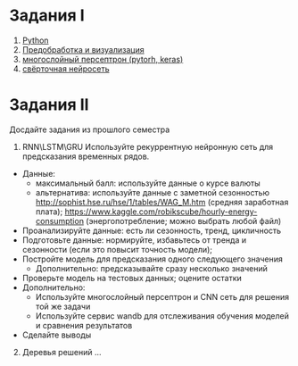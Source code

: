 # Задания I
1. [Python](https://github.com/ivtipm/ML/blob/main/tasks/task1.md)
2. [Предобработка и визуализация](https://github.com/ivtipm/ML/blob/main/tasks/task2.md)
3. [многослойный персептрон (pytorh, keras)](task3.md)
4. [свёрточная нейросеть](task4-cnn.md)


# Задания II
Досдайте задания из прошлого семестра

1. RNN\LSTM\GRU
  Используйте рекуррентную нейронную сеть для предсказания временных рядов.
  - Данные: 
    - максимальный балл: используйте данные о курсе валюты
    - альтернатива: используйте данные с заметной сезонностью http://sophist.hse.ru/hse/1/tables/WAG_M.htm (средняя заработная плата); https://www.kaggle.com/robikscube/hourly-energy-consumption (энергопотребление; можно выбрать любой файл)
  - Проанализируйте данные: есть ли сезонность, тренд, цикличность
  - Подготовьте данные: нормируйте, избавьтесь от тренда и сезонности (если это повысит точность модели);
  - Постройте модель для предсказания одного следующего значения
    - Дополнительно: предсказывайте сразу несколько значений
  - Проверьте модель на тестовых данных; оцените остатки
  - Дополнительно:
    - Используйте многослойный персептрон и CNN сеть для решения той же задачи
    - Используйте сервис wandb для отслеживания обучения моделей и сравнения результатов
  - Сделайте выводы
  


2. Деревья решений 
   ... 
